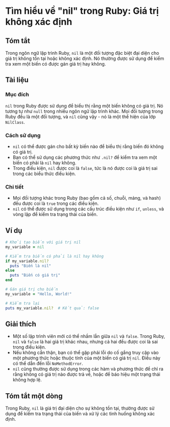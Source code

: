 <!--
Meta Description: # Tìm hiểu về "nil" trong Ruby: Giá trị không xác định ## Tóm tắt Trong ngôn ngữ lập trình Ruby, `nil` là một đối tượng đặc biệt đại diện cho giá trị ...
Meta Keywords: nil, trong, giá, trị, không
-->

# Tìm hiểu về "nil" trong Ruby: Giá trị không xác định

## Tóm tắt
Trong ngôn ngữ lập trình Ruby, `nil` là một đối tượng đặc biệt đại diện cho giá trị không tồn tại hoặc không xác định. Nó thường được sử dụng để kiểm tra xem một biến có được gán giá trị hay không. 

## Tài liệu
### Mục đích
`nil` trong Ruby được sử dụng để biểu thị rằng một biến không có giá trị. Nó tương tự như `null` trong nhiều ngôn ngữ lập trình khác. Mọi đối tượng trong Ruby đều là một đối tượng, và `nil` cũng vậy - nó là một thể hiện của lớp `NilClass`.

### Cách sử dụng
- `nil` có thể được gán cho bất kỳ biến nào để biểu thị rằng biến đó không có giá trị.
- Bạn có thể sử dụng các phương thức như `.nil?` để kiểm tra xem một biến có phải là `nil` hay không.
- Trong điều kiện, `nil` được coi là `false`, tức là nó được coi là giá trị sai trong các biểu thức điều kiện.

### Chi tiết
- Mọi đối tượng khác trong Ruby (bao gồm cả số, chuỗi, mảng, và hash) đều được coi là `true` trong các điều kiện.
- `nil` có thể được sử dụng trong các cấu trúc điều kiện như `if`, `unless`, và vòng lặp để kiểm tra trạng thái của biến.

## Ví dụ
```ruby
# Khởi tạo biến với giá trị nil
my_variable = nil

# Kiểm tra biến có phải là nil hay không
if my_variable.nil?
  puts "Biến là nil"
else
  puts "Biến có giá trị"
end

# Gán giá trị cho biến
my_variable = "Hello, World!"

# Kiểm tra lại
puts my_variable.nil?  # Kết quả: false
```

## Giải thích
- Một số lập trình viên mới có thể nhầm lẫn giữa `nil` và `false`. Trong Ruby, `nil` và `false` là hai giá trị khác nhau, nhưng cả hai đều được coi là sai trong điều kiện.
- Nếu không cẩn thận, bạn có thể gặp phải lỗi do cố gắng truy cập vào một phương thức hoặc thuộc tính của một biến có giá trị `nil`. Điều này có thể dẫn đến lỗi `NoMethodError`.
- `nil` cũng thường được sử dụng trong các hàm và phương thức để chỉ ra rằng không có giá trị nào được trả về, hoặc để báo hiệu một trạng thái không hợp lệ.

## Tóm tắt một dòng
Trong Ruby, `nil` là giá trị đại diện cho sự không tồn tại, thường được sử dụng để kiểm tra trạng thái của biến và xử lý các tình huống không xác định.
